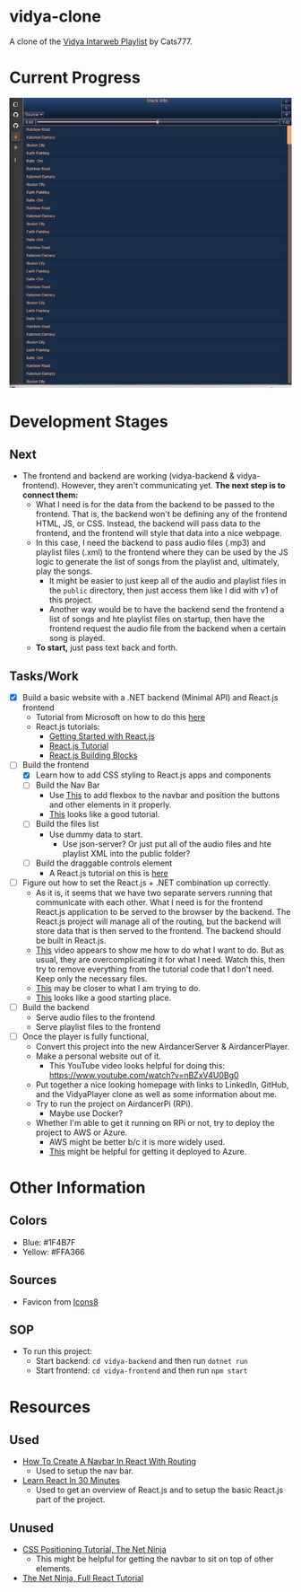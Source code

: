 # vidya-clone
A clone of the [Vidya Intarweb Playlist](https://www.vipvgm.net/) by Cats777.

# Current Progress

![October 12, 2022 progress](documentation-images\progress-snapshot-oct-16-2022.png)

# Development Stages

## Next

- The frontend and backend are working (vidya-backend & vidya-frontend). However, they aren't communicating yet. **The next step is to connect them:**
    - What I need is for the data from the backend to be passed to the frontend. That is, the backend won't be defining any of the frontend HTML, JS, or CSS. Instead, the backend will pass data to the frontend, and the frontend will style that data into a nice webpage.
    - In this case, I need the backend to pass audio files (.mp3) and playlist files (.xml) to the frontend where they can be used by the JS logic to generate the list of songs from the playlist and, ultimately, play the songs.
        - It might be easier to just keep all of the audio and playlist files in the `public` directory, then just access them like I did with v1 of this project.
        - Another way would be to have the backend send the frontend a list of songs and hte playlist files on startup, then have the frontend request the audio file from the backend when a certain song is played.
    - **To start,** just pass text back and forth.

## Tasks/Work

- [x] Build a basic website with a .NET backend (Minimal API) and React.js frontend
    - Tutorial from Microsoft on how to do this [here](https://learn.microsoft.com/en-us/training/paths/aspnet-core-minimal-api/)
    - React.js tutorials:
        - [Getting Started with React.js](https://reactjs.org/docs/getting-started.html)
        - [React.js Tutorial](https://reactjs.org/docs/getting-started.html)
        - [React.js Building Blocks](https://reactjs.org/docs/hello-world.html)
- [ ] Build the frontend
    - [x] Learn how to add CSS styling to React.js apps and components
    - [ ] Build the Nav Bar
        - Use [This](https://www.youtube.com/watch?v=fYq5PXgSsbE) to add flexbox to the navbar and position the buttons and other elements in it properly.
        - [This](https://www.youtube.com/watch?v=SLfhMt5OUPI) looks like a good tutorial.
    - [ ] Build the files list
        - Use dummy data to start.
            - Use json-server? Or just put all of the audio files and hte playlist XML into the public folder?
    - [ ] Build the draggable controls element
        - A React.js tutorial on this is [here](https://www.youtube.com/watch?v=jfJ5ON05JKk)
- [ ] Figure out how to set the React.js + .NET combination up correctly.
    - As it is, it seems that we have two separate servers running that communicate with each other. What I need is for the frontend React.js application to be served to the browser by the backend. The React.js project will manage all of the routing, but the backend will store data that is then served to the frontend. The backend should be built in React.js.
    - [This](https://www.youtube.com/watch?v=2Ayfi7OJhBI) video appears to show me how to do what I want to do. But as usual, they are overcomplicating it for what I need. Watch this, then try to remove everything from the tutorial code that I don't need. Keep only the necessary files.
    - [This](https://medium.com/bb-tutorials-and-thoughts/how-to-develop-and-build-react-app-with-net-core-backend-59d4fc5e3041) may be closer to what I am trying to do.
    - [This](https://stackoverflow.com/questions/56607931/merge-separate-reactjs-client-frontend-application-with-asp-net-core-backend-api) looks like a good starting place.
- [ ] Build the backend
    - Serve audio files to the frontend
    - Serve playlist files to the frontend
- [ ] Once the player is fully functional,
    - Convert this project into the new AirdancerServer & AirdancerPlayer.
    - Make a personal website out of it.
        - This YouTube video looks helpful for doing this: https://www.youtube.com/watch?v=nBZxV4U0Bg0 
    - Put together a nice looking homepage with links to LinkedIn, GitHub, and the VidyaPlayer clone as well as some information about me.
    - Try to run the project on AirdancerPi (RPi).
        - Maybe use Docker?
    - Whether I'm able to get it running on RPi or not, try to deploy the project to AWS or Azure.
        - AWS might be better b/c it is more widely used.
        - [This](https://www.kambu.pl/blog/how-to-deploy-a-react-app-together-with-net-backend-to-azure-with-azure-devops/) might be helpful for getting it deployed to Azure.


# Other Information

## Colors

- Blue: #1F4B7F
- Yellow: #FFA366

## Sources

- Favicon from [Icons8](https://icons8.com/)

## SOP

- To run this project:
    - Start backend: `cd vidya-backend` and then run `dotnet run`
    - Start frontend: `cd vidya-frontend` and then run `npm start`

# Resources

## Used

- [How To Create A Navbar In React With Routing](https://www.youtube.com/watch?v=SLfhMt5OUPI)
    - Used to setup the nav bar.
- [Learn React In 30 Minutes](https://www.youtube.com/watch?v=hQAHSlTtcmY&t=1078s)
    - Used to get an overview of React.js and to setup the basic React.js part of the project.

## Unused

- [CSS Positioning Tutorial, The Net Ninja](https://www.youtube.com/watch?v=k4taTzkhzHc)
    - This might be helpful for getting the navbar to sit on top of other elements.
- [The Net Ninja, Full React Tutorial](https://www.youtube.com/watch?v=j942wKiXFu8&list=PL4cUxeGkcC9gZD-Tvwfod2gaISzfRiP9d)